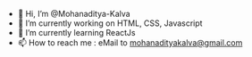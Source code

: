 - 👋 Hi, I’m @Mohanaditya-Kalva
- 👀 I’m currently working on HTML, CSS, Javascript
- 🌱 I’m currently learning ReactJs
- 📫 How to reach me : eMail to mohanadityakalva@gmail.com

<!---
Mohanaditya-Kalva/Mohanaditya-Kalva is a ✨ special ✨ repository because its `README.md` (this file) appears on your GitHub profile.
You can click the Preview link to take a look at your changes.
--->
